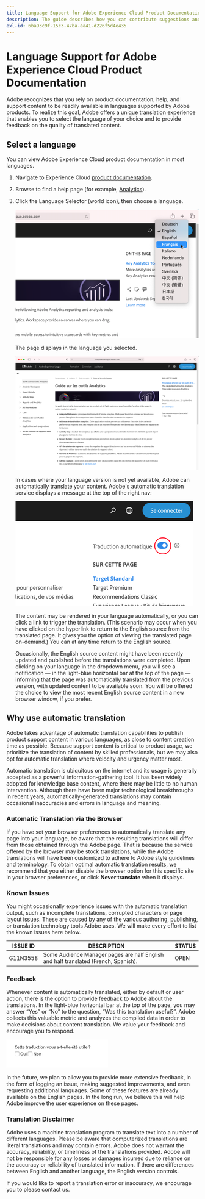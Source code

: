 ```yaml
---
title: Language Support for Adobe Experience Cloud Product Documentation
description: The guide describes how you can contribute suggestions and additions to the Adobe documentation site.
exl-id: 6ba93c9f-15c3-47ba-aa41-d226f5d4e435
---
```

# Language Support for Adobe Experience Cloud Product Documentation

Adobe recognizes that you rely on product documentation, help, and support content to be readily available in languages supported by Adobe products. To realize this goal, Adobe offers a unique translation experience that enables you to select the language of your choice and to provide feedback on the quality of translated content.

## Select a language

You can view Adobe Experience Cloud product documentation in most languages.

1. Navigate to Experience Cloud [product documentation](https://helpx.adobe.com/support/experience-cloud.html).

1. Browse to find a help page (for example, [Analytics](https://docs.adobe.com/content/help/en/analytics/landing/home.html)).

1. Click the Language Selector (world icon), then choose a language.

   ![Language selector](assets/language-dropdown.png)

   The page displays in the language you selected.

   ![Translated page](assets/french.png)

   In cases where your language version is not yet available, Adobe can automatically translate your content. Adobe's automatic translation service displays a message at the top of the right nav:

   ![Translation message](assets/machine-translation-message.png)

   The content may be rendered in your language automatically, or you can click a link to trigger the translation. (This scenario may occur when you have clicked on the hyperlink to return to the English source from the translated page. It gives you the option of viewing the translated page on-demand.) You can at any time return to the English source.

   Occasionally, the English source content might have been recently updated and published before the translations were completed. Upon clicking on your language in the dropdown menu, you will see a notification — in the light-blue horizontal bar at the top of the page — informing that the page was automatically translated from the previous version, with updated content to be available soon. You will be offered the choice to view the most recent English source content in a new browser window, if you prefer.

## Why use automatic translation

Adobe takes advantage of automatic translation capabilities to publish product support content in various languages, as close to content creation time as possible. Because support content is critical to product usage, we prioritize the translation of content by skilled professionals, but we may also opt for automatic translation where velocity and urgency matter most.

Automatic translation is ubiquitous on the internet and its usage is generally accepted as a powerful information-gathering tool. It has been widely adopted for knowledge base content, where there may be little to no human intervention. Although there have been major technological breakthroughs in recent years, automatically-generated translations may contain occasional inaccuracies and errors in language and meaning.

### Automatic Translation via the Browser

If you have set your browser preferences to automatically translate any page into your language, be aware that the resulting translations will differ from those obtained through the Adobe page. That is because the service offered by the browser may be stock translations, while the Adobe translations will have been customized to adhere to Adobe style guidelines and terminology. To obtain optimal automatic translation results, we recommend that you either disable the browser option for this specific site in your browser preferences, or click **Never translate** when it displays.

### Known Issues

You might occasionally experience issues with the automatic translation output, such as incomplete translations, corrupted characters or page layout issues. These are caused by any of the various authoring, publishing, or translation technology tools Adobe uses. We will make every effort to list the known issues here
below.

| **ISSUE ID** | **DESCRIPTION**                                                                     | **STATUS** |
|--------------|-------------------------------------------------------------------------------------|------------|
| G11N3558     | Some Audience Manager pages are half English and half translated (French, Spanish). | OPEN       |

### Feedback

Whenever content is automatically translated, either by default or user action, there is the option to provide feedback to Adobe about the translations. In the
light-blue horizontal bar at the top of the page, you may answer “Yes” or “No” to the question, “Was this translation useful?”. Adobe collects this valuable
metric and analyzes the compiled data in order to make decisions about content translation. We value your feedback and encourage you to respond.

![Feedback](assets/machine-translation-feedback.png)

In the future, we plan to allow you to provide more extensive feedback, in the form of logging an issue, making suggested improvements, and even requesting
additional languages. Some of these features are already available on the English pages. In the long run, we believe this will help Adobe improve the user
experience on these pages.

<!--
![Improve this page](assets/feedback.png)
-->

### Translation Disclaimer
 
Adobe uses a machine translation program to translate text into a number of different languages. Please be aware that computerized translations are literal translations and may contain errors. Adobe does not warrant the accuracy, reliability, or timeliness of the translations provided. Adobe will not be responsible for any losses or damages incurred due to reliance on the accuracy or reliability of translated information. If there are differences between English and another language, the English version controls.
 
If you would like to report a translation error or inaccuracy, we encourage you to please contact us.
